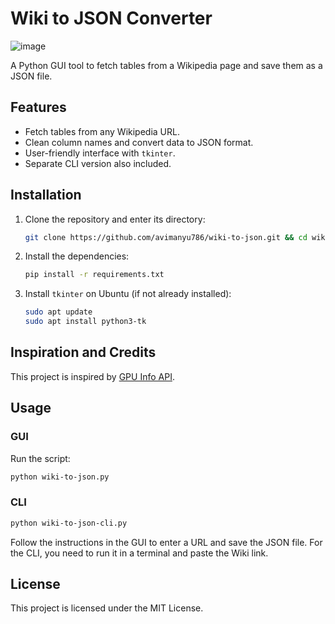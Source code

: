 
# Wiki to JSON Converter

![image](https://github.com/user-attachments/assets/df0e7c49-73f0-4ffa-bc8b-02eed2d11495)

A Python GUI tool to fetch tables from a Wikipedia page and save them as a JSON file.

## Features

- Fetch tables from any Wikipedia URL.
- Clean column names and convert data to JSON format.
- User-friendly interface with `tkinter`.
- Separate CLI version also included.

## Installation

1. Clone the repository and enter its directory:
   ```bash
   git clone https://github.com/avimanyu786/wiki-to-json.git && cd wiki-to-json
   ```

2. Install the dependencies:
   ```bash
   pip install -r requirements.txt
   ```

3. Install `tkinter` on Ubuntu (if not already installed):
   ```bash
   sudo apt update
   sudo apt install python3-tk
   ```

## Inspiration and Credits

This project is inspired by [GPU Info API](https://github.com/voidful/gpu-info-api).

## Usage

### GUI

Run the script:

```bash
python wiki-to-json.py
```

### CLI

```bash
python wiki-to-json-cli.py
```

Follow the instructions in the GUI to enter a URL and save the JSON file. For the CLI, you need to run it in a terminal and paste the Wiki link.



## License

This project is licensed under the MIT License.
